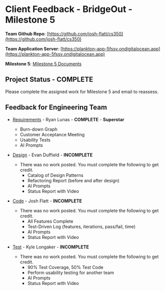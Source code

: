 # Client Feedback - BridgeOut - Milestone 5

**Team Github Repo**:  [https://github.com/josh-flatt/cs350](https://github.com/josh-flatt/cs350)

**Team Application Server**:  [https://plankton-app-5fssv.ondigitalocean.app](https://plankton-app-5fssv.ondigitalocean.app)

**Milestone 5**: [Milestone 5 Documents](https://github.com/josh-flatt/cs350/tree/main/Documents/Milestone-5)


## Project Status - <b class="green p-2">COMPLETE</b>

Please complete the assigned work for Milestone 5 and email to reassess.


## Feedback for Engineering Team

* [Requirements](https://github.com/josh-flatt/cs350/tree/main/Documents/Milestone-5/Requirements) - Ryan Lunas - **COMPLETE** - <b class="green p-2">Superstar</b>
    * Burn-down Graph
    * Customer Acceptance Meeting
    * Usability Tests
    * AI Prompts

* [Design](https://github.com/josh-flatt/cs350/tree/main/Documents/Milestone-5/Design) - Evan Duffield - <b class="red p-2">INCOMPLETE</b>
    * There was no work posted.  You must complete the following to get credit.
        * Catalog of Design Patterns
        * Refactoring Report (before and after design)
        * AI Prompts
        * Status Report with Video

* [Code](https://github.com/josh-flatt/cs350/tree/main/Documents/Milestone-5/Code) - Josh Flatt - <b class="red p-2">INCOMPLETE</b>
    * There was no work posted.  You must complete the following to get credit.
        * All Features Complete
        * Test-Driven Log (features, iterations, pass/fail, time)
        * AI Prompts
        * Status Report with Video

* [Test](https://github.com/josh-flatt/cs350/tree/main/Documents/Milestone-5/Test) - Kyle Longaker - <b class="red p-2">INCOMPLETE</b>
    * There was no work posted.  You must complete the following to get credit.
        * 90% Test Coverage, 50% Test Code
        * Perform usability testing for another team
        * AI Prompts
        * Status Report with Video
